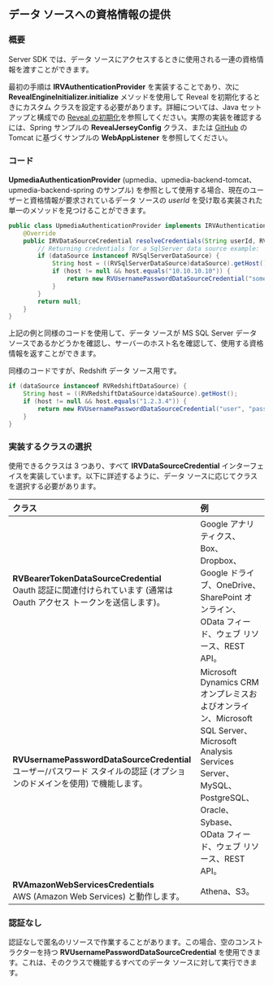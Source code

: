 ## データ ソースへの資格情報の提供

### 概要

Server SDK では、データ ソースにアクセスするときに使用される一連の資格情報を渡すことができます。

最初の手順は __IRVAuthenticationProvider__ を実装することであり、次に __RevealEngineInitializer.initialize__ メソッドを使用して Reveal を初期化するときにカスタム クラスを設定する必要があります。詳細については、Java セットアップと構成での [Reveal の初期化](https://help.revealbi.io/jp/developer/java-sdk/setup-configuration.html#手順-3---reveal-を初期化します)を参照してください。実際の実装を確認するには、Spring サンプルの __RevealJerseyConfig__ クラス、または [GitHub](https://github.com/RevealBi/sdk-samples-java) の Tomcat に基づくサンプルの __WebAppListener__ を参照してください。

### コード

__UpmediaAuthenticationProvider__ (upmedia、upmedia-backend-tomcat、upmedia-backend-spring のサンプル) を参照として使用する場合、現在のユーザーと資格情報が要求されているデータ ソースの _userId_ を受け取る実装された単一のメソッドを見つけることができます。 

``` java
public class UpmediaAuthenticationProvider implements IRVAuthenticationProvider {
    @Override
    public IRVDataSourceCredential resolveCredentials(String userId, RVDashboardDataSource dataSource) {
        // Returning credentials for a SqlServer data source example:
        if (dataSource instanceof RVSqlServerDataSource) {
            String host = ((RVSqlServerDataSource)dataSource).getHost();
            if (host != null && host.equals("10.10.10.10")) {
                return new RVUsernamePasswordDataSourceCredential("someuser", "somesecret", "somedomain");
            }
        }
        return null;
    }
}
```

上記の例と同様のコードを使用して、データ ソースが MS SQL Server データ ソースであるかどうかを確認し、サーバーのホスト名を確認して、使用する資格情報を返すことができます。

同様のコードですが、Redshift データ ソース用です。

```java
if (dataSource instanceof RVRedshiftDataSource) {
    String host = ((RVRedshiftDataSource)dataSource).getHost();
    if (host != null && host.equals("1.2.3.4")) {
        return new RVUsernamePasswordDataSourceCredential("user", "password");
    }
}
```

### 実装するクラスの選択

使用できるクラスは 3 つあり、すべて __IRVDataSourceCredential__ インターフェイスを実装しています。以下に詳述するように、データ ソースに応じてクラスを選択する必要があります。

| クラス | 例 |
|:-|:-|
| __RVBearerTokenDataSourceCredential__ <br> Oauth 認証に関連付けられています (通常は Oauth アクセス トークンを送信します)。 | Google アナリティクス、Box、Dropbox、Google ドライブ、OneDrive、SharePoint オンライン、OData フィード、ウェブ リソース、REST API。|
| __RVUsernamePasswordDataSourceCredential__ <br> ユーザー/パスワード スタイルの認証 (オプションのドメインを使用) で機能します。 | Microsoft Dynamics CRM オンプレミスおよびオンライン、Microsoft SQL Server、Microsoft Analysis Services Server、MySQL、PostgreSQL、Oracle、Sybase、OData フィード、ウェブ リソース、REST API。
| __RVAmazonWebServicesCredentials__ <br> AWS (Amazon Web Services) と動作します。 | Athena、S3。

### 認証なし

認証なしで匿名のリソースで作業することがあります。この場合、空のコンストラクターを持つ __RVUsernamePasswordDataSourceCredential__ を使用できます。これは、そのクラスで機能するすべてのデータ ソースに対して実行できます。
